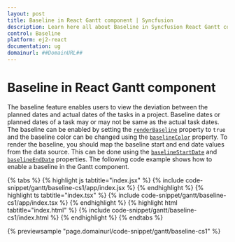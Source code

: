 ```yaml
---
layout: post
title: Baseline in React Gantt component | Syncfusion
description: Learn here all about Baseline in Syncfusion React Gantt component of Syncfusion Essential JS 2 and more.
control: Baseline 
platform: ej2-react
documentation: ug
domainurl: ##DomainURL##
---
```


# Baseline in React Gantt component

The baseline feature enables users to view the deviation between the planned dates and actual dates of the tasks in a project. Baseline dates or planned dates of a task may or may not be same as the actual task dates. The baseline can be enabled by setting the [`renderBaseline`](https://ej2.syncfusion.com/react/documentation/api/gantt/#renderbaseline) property to `true` and the baseline color can be changed using the [`baselineColor`](https://ej2.syncfusion.com/react/documentation/api/gantt/#baselinecolor) property. To render the baseline, you should map the baseline start and end date values from the data source. This can be done using the [`baselineStartDate`](https://ej2.syncfusion.com/react/documentation/api/gantt/taskFields/#baselinestartdate) and [`baselineEndDate`](https://ej2.syncfusion.com/react/documentation/api/gantt/taskFields/#baselineenddate) properties. The following code example shows how to enable a baseline in the Gantt component.

{% tabs %}
{% highlight js tabtitle="index.jsx" %}
{% include code-snippet/gantt/baseline-cs1/app/index.jsx %}
{% endhighlight %}
{% highlight ts tabtitle="index.tsx" %}
{% include code-snippet/gantt/baseline-cs1/app/index.tsx %}
{% endhighlight %}
{% highlight html tabtitle="index.html" %}
{% include code-snippet/gantt/baseline-cs1/index.html %}
{% endhighlight %}
{% endtabs %}
        
{% previewsample "page.domainurl/code-snippet/gantt/baseline-cs1" %}
